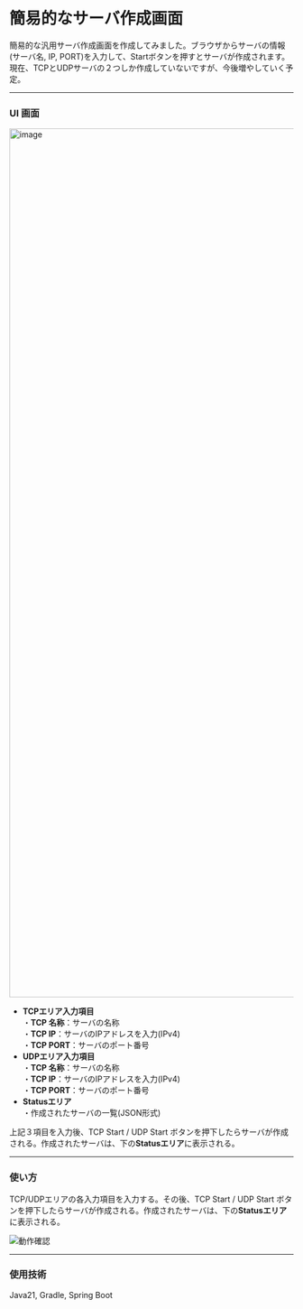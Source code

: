# 簡易的なサーバ作成画面

簡易的な汎用サーバ作成画面を作成してみました。ブラウザからサーバの情報(サーバ名, IP, PORT)を入力して、Startボタンを押すとサーバが作成されます。
現在、TCPとUDPサーバの２つしか作成していないですが、今後増やしていく予定。

---

### UI 画面

<img width="2534" height="1540" alt="image" src="https://github.com/user-attachments/assets/1ce455e6-2782-42ef-9eca-c10324166fed" />


- **TCPエリア入力項目**  
・**TCP 名称**：サーバの名称  
・**TCP IP**：サーバのIPアドレスを入力(IPv4)  
・**TCP PORT**：サーバのポート番号  
- **UDPエリア入力項目**  
・**TCP 名称**：サーバの名称  
・**TCP IP**：サーバのIPアドレスを入力(IPv4)  
・**TCP PORT**：サーバのポート番号  
- **Statusエリア**  
・作成されたサーバの一覧(JSON形式)  


上記３項目を入力後、TCP Start / UDP Start ボタンを押下したらサーバが作成される。作成されたサーバは、下の**Statusエリア**に表示される。

---

### 使い方

TCP/UDPエリアの各入力項目を入力する。その後、TCP Start / UDP Start ボタンを押下したらサーバが作成される。作成されたサーバは、下の**Statusエリア**に表示される。

![動作確認](https://github.com/user-attachments/assets/125213ae-931a-4043-af85-ea5b4993e436)

---

### 使用技術
Java21, Gradle, Spring Boot
